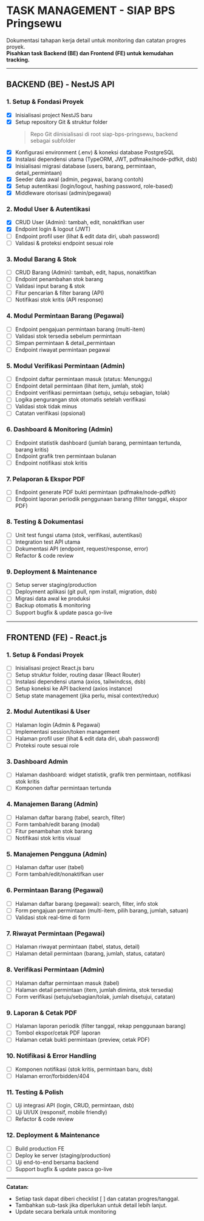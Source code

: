 # TASK MANAGEMENT - SIAP BPS Pringsewu

Dokumentasi tahapan kerja detail untuk monitoring dan catatan progres proyek.  
**Pisahkan task Backend (BE) dan Frontend (FE) untuk kemudahan tracking.**

---

## BACKEND (BE) - NestJS API

### 1. Setup & Fondasi Proyek

- [x] Inisialisasi project NestJS baru
- [x] Setup repository Git & struktur folder
  > Repo Git diinisialisasi di root siap-bps-pringsewu, backend sebagai subfolder
- [x] Konfigurasi environment (.env) & koneksi database PostgreSQL
- [x] Instalasi dependensi utama (TypeORM, JWT, pdfmake/node-pdfkit, dsb)
- [x] Inisialisasi migrasi database (users, barang, permintaan, detail_permintaan)
- [x] Seeder data awal (admin, pegawai, barang contoh)
- [x] Setup autentikasi (login/logout, hashing password, role-based)
- [x] Middleware otorisasi (admin/pegawai)

### 2. Modul User & Autentikasi

- [x] CRUD User (Admin): tambah, edit, nonaktifkan user
- [x] Endpoint login & logout (JWT)
- [ ] Endpoint profil user (lihat & edit data diri, ubah password)
- [ ] Validasi & proteksi endpoint sesuai role

### 3. Modul Barang & Stok

- [ ] CRUD Barang (Admin): tambah, edit, hapus, nonaktifkan
- [ ] Endpoint penambahan stok barang
- [ ] Validasi input barang & stok
- [ ] Fitur pencarian & filter barang (API)
- [ ] Notifikasi stok kritis (API response)

### 4. Modul Permintaan Barang (Pegawai)

- [ ] Endpoint pengajuan permintaan barang (multi-item)
- [ ] Validasi stok tersedia sebelum permintaan
- [ ] Simpan permintaan & detail_permintaan
- [ ] Endpoint riwayat permintaan pegawai

### 5. Modul Verifikasi Permintaan (Admin)

- [ ] Endpoint daftar permintaan masuk (status: Menunggu)
- [ ] Endpoint detail permintaan (lihat item, jumlah, stok)
- [ ] Endpoint verifikasi permintaan (setuju, setuju sebagian, tolak)
- [ ] Logika pengurangan stok otomatis setelah verifikasi
- [ ] Validasi stok tidak minus
- [ ] Catatan verifikasi (opsional)

### 6. Dashboard & Monitoring (Admin)

- [ ] Endpoint statistik dashboard (jumlah barang, permintaan tertunda, barang kritis)
- [ ] Endpoint grafik tren permintaan bulanan
- [ ] Endpoint notifikasi stok kritis

### 7. Pelaporan & Ekspor PDF

- [ ] Endpoint generate PDF bukti permintaan (pdfmake/node-pdfkit)
- [ ] Endpoint laporan periodik penggunaan barang (filter tanggal, ekspor PDF)

### 8. Testing & Dokumentasi

- [ ] Unit test fungsi utama (stok, verifikasi, autentikasi)
- [ ] Integration test API utama
- [ ] Dokumentasi API (endpoint, request/response, error)
- [ ] Refactor & code review

### 9. Deployment & Maintenance

- [ ] Setup server staging/production
- [ ] Deployment aplikasi (git pull, npm install, migration, dsb)
- [ ] Migrasi data awal ke produksi
- [ ] Backup otomatis & monitoring
- [ ] Support bugfix & update pasca go-live

---

## FRONTEND (FE) - React.js

### 1. Setup & Fondasi Proyek

- [ ] Inisialisasi project React.js baru
- [ ] Setup struktur folder, routing dasar (React Router)
- [ ] Instalasi dependensi utama (axios, tailwindcss, dsb)
- [ ] Setup koneksi ke API backend (axios instance)
- [ ] Setup state management (jika perlu, misal context/redux)

### 2. Modul Autentikasi & User

- [ ] Halaman login (Admin & Pegawai)
- [ ] Implementasi session/token management
- [ ] Halaman profil user (lihat & edit data diri, ubah password)
- [ ] Proteksi route sesuai role

### 3. Dashboard Admin

- [ ] Halaman dashboard: widget statistik, grafik tren permintaan, notifikasi stok kritis
- [ ] Komponen daftar permintaan tertunda

### 4. Manajemen Barang (Admin)

- [ ] Halaman daftar barang (tabel, search, filter)
- [ ] Form tambah/edit barang (modal)
- [ ] Fitur penambahan stok barang
- [ ] Notifikasi stok kritis visual

### 5. Manajemen Pengguna (Admin)

- [ ] Halaman daftar user (tabel)
- [ ] Form tambah/edit/nonaktifkan user

### 6. Permintaan Barang (Pegawai)

- [ ] Halaman daftar barang (pegawai): search, filter, info stok
- [ ] Form pengajuan permintaan (multi-item, pilih barang, jumlah, satuan)
- [ ] Validasi stok real-time di form

### 7. Riwayat Permintaan (Pegawai)

- [ ] Halaman riwayat permintaan (tabel, status, detail)
- [ ] Halaman detail permintaan (barang, jumlah, status, catatan)

### 8. Verifikasi Permintaan (Admin)

- [ ] Halaman daftar permintaan masuk (tabel)
- [ ] Halaman detail permintaan (item, jumlah diminta, stok tersedia)
- [ ] Form verifikasi (setuju/sebagian/tolak, jumlah disetujui, catatan)

### 9. Laporan & Cetak PDF

- [ ] Halaman laporan periodik (filter tanggal, rekap penggunaan barang)
- [ ] Tombol ekspor/cetak PDF laporan
- [ ] Halaman cetak bukti permintaan (preview, cetak PDF)

### 10. Notifikasi & Error Handling

- [ ] Komponen notifikasi (stok kritis, permintaan baru, dsb)
- [ ] Halaman error/forbidden/404

### 11. Testing & Polish

- [ ] Uji integrasi API (login, CRUD, permintaan, dsb)
- [ ] Uji UI/UX (responsif, mobile friendly)
- [ ] Refactor & code review

### 12. Deployment & Maintenance

- [ ] Build production FE
- [ ] Deploy ke server (staging/production)
- [ ] Uji end-to-end bersama backend
- [ ] Support bugfix & update pasca go-live

---

**Catatan:**

- Setiap task dapat diberi checklist [ ] dan catatan progres/tanggal.
- Tambahkan sub-task jika diperlukan untuk detail lebih lanjut.
- Update secara berkala untuk monitoring
